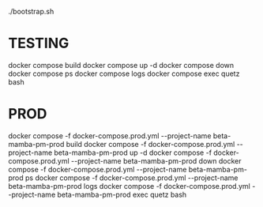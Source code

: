 ./bootstrap.sh

# TESTING

docker compose build
docker compose up -d
docker compose down
docker compose ps
docker compose logs
docker compose exec quetz bash

# PROD

docker compose -f docker-compose.prod.yml --project-name beta-mamba-pm-prod build
docker compose -f docker-compose.prod.yml --project-name beta-mamba-pm-prod up -d
docker compose -f docker-compose.prod.yml --project-name beta-mamba-pm-prod down
docker compose -f docker-compose.prod.yml --project-name beta-mamba-pm-prod ps
docker compose -f docker-compose.prod.yml --project-name beta-mamba-pm-prod logs
docker compose -f docker-compose.prod.yml --project-name beta-mamba-pm-prod exec quetz bash

